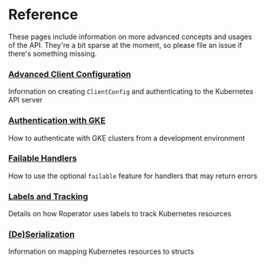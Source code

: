 # Reference

These pages include information on more advanced concepts and usages of the API. They're a bit sparse at the moment, so please file an issue if there's something missing.

### [Advanced Client Configuration](advanced-client-configuration.md)

Information on creating `ClientConfig` and authenticating to the Kubernetes API server

### [Authentication with GKE](gke-dev-auth.md)

How to authenticate with GKE clusters from a development environment

### [Failable Handlers](failable-handlers.md)

How to use the optional `failable` feature for handlers that may return errors

### [Labels and Tracking](labels-and-tracking.md)

Details on how Roperator uses labels to track Kubernetes resources

### [(De)Serialization](serialization.md)

Information on mapping Kubernetes resources to structs
